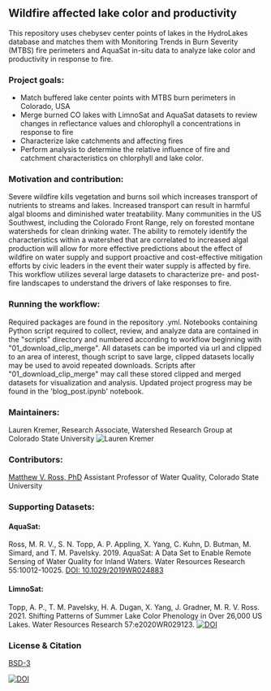 
## Wildfire affected lake color and productivity

This repository uses chebysev center points of lakes in the HydroLakes database and matches them with Monitoring Trends in Burn Severity (MTBS) fire perimeters and AquaSat in-situ data to analyze lake color and productivity in response to fire.

### Project goals:
    
   * Match buffered lake center points with MTBS burn perimeters in Colorado, USA
   * Merge burned CO lakes with LimnoSat and AquaSat datasets to review changes in reflectance values and chlorophyll a concentrations in response to fire
   * Characterize lake catchments and affecting fires
   * Perform analysis to determine the relative influence of fire and catchment characteristics on chlorphyll and lake color. 
    
### Motivation and contribution:
    
   Severe wildfire kills vegetation and burns soil which increases transport of nutrients to streams and lakes. 
Increased transport can result in harmful algal blooms and diminished water treatability. Many communities in the US Southwest, 
including the Colorado Front Range, rely on forested montane watersheds for clean drinking water. The ability to 
remotely identify the characteristics within a watershed that are correlated to increased algal production will allow 
for more effective predictions about the effect of wildfire on water supply and support proactive and cost-effective 
mitigation efforts by civic leaders in the event their water supply is affected by fire. This workflow utilizes several 
large datasets to characterize pre- and post-fire landscapes to understand the drivers of lake responses to fire.

### Running the workflow:
    
   Required packages are found in the repository .yml. Notebooks containing Python script required to collect, review, and analyze data are contained in the "scripts" directory and numbered according to workflow beginning with "01_download_clip_merge".  All datasets can be imported via url and clipped to an area of interest, though script to save large, clipped datasets locally may be used to avoid repeated downloads. Scripts after "01_download_clip_merge" may call these stored clipped and merged datasets for visualization and analysis. Updated project progress may be found in the 'blog_post.ipynb' notebook.

### Maintainers:
Lauren Kremer, 
Research Associate, 
Watershed Research Group at Colorado State University
![Lauren Kremer](https://avatars.githubusercontent.com/u/70210769?v=4)
     
### Contributors:
[Matthew V. Ross, PhD](https://matthewrvross.com)
Assistant Professor of Water Quality, Colorado State University

### Supporting Datasets:

#### AquaSat:
Ross, M. R. V., S. N. Topp, A. P. Appling, X. Yang, C. Kuhn, D. Butman, M. Simard, and T. M. Pavelsky. 2019. AquaSat: A Data Set to Enable Remote Sensing of Water Quality for Inland Waters. Water Resources Research 55:10012-10025.
[DOI: 10.1029/2019WR024883](https://agupubs.onlinelibrary.wiley.com/doi/10.1029/2019WR024883)

#### LimnoSat:
Topp, A. P., T. M. Pavelsky, H. A. Dugan, X. Yang, J. Gradner, M. R. V. Ross. 2021. Shifting Patterns of Summer Lake Color Phenology in Over 26,000 US Lakes. Water Resources Research 57:e2020WR029123.
[![DOI](https://zenodo.org/badge/DOI/10.5281/zenodo.4139695.svg)](https://doi.org/10.5281/zenodo.4139695)

### License & Citation    

[BSD-3](https://github.com/earthlab/earthpy/blob/main/LICENSE)

[![DOI](https://zenodo.org/badge/361258764.svg)](https://zenodo.org/badge/latestdoi/361258764)
